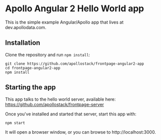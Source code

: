 # Apollo Angular 2 Hello World app

This is the simple example Angular/Apollo app that lives at dev.apollodata.com.

## Installation

Clone the repository and run `npm install`:

```
git clone https://github.com/apollostack/frontpage-angular2-app
cd frontpage-angular2-app
npm install
```


## Starting the app

This app talks to the hello world server, available here: https://github.com/apollostack/frontpage-server

Once you've installed and started that server, start this app with:

```
npm start
```

It will open a browser window, or you can browse to http://localhost:3000.